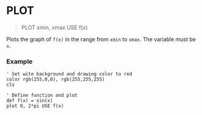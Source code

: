 # PLOT

> PLOT xmin, xmax USE f(x)

Plots the graph of `f(x)` in the range from `xmin` to `xmax`. The variable must be `x`.

### Example

```
' Set wite background and drawing color to red
color rgb(255,0,0), rgb(255,255,255)
cls

' Define function and plot
def f(x) = sin(x)
plot 0, 2*pi USE f(x)
```
